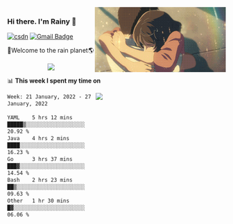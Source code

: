 <img  align='right' height="150" src="https://github.com/LikeRainDay/LikeRainDay/blob/master/pic/img_rain_1.gif?raw=true">



### Hi there. I'm Rainy :lemon:

[![csdn](https://img.shields.io/badge/-csdn-c14438?style=flat-square&logo=c&logoColor=white)](https://blog.csdn.net/qq_15807167)
[![Gmail Badge](https://img.shields.io/badge/-gmail-c14438?style=flat-square&logo=Gmail&logoColor=white&link=mailto:houshuai0816@gmail.com)](mailto:houshuai0816@gmail.com)

🚀Welcome to the rain planet🌎

<center>
<img align='center'  src="https://source.unsplash.com/random/1200x600">
</center>

📊 **This week I spent my time on**

<img align='right'   width="300" src="https://github-readme-stats.vercel.app/api?username=LikeRainDay&show_icons=true&title_color=fff&icon_color=79ff97&text_color=9f9f9f&bg_color=151515">

<!--START_SECTION:waka-->
```text
Week: 21 January, 2022 - 27 January, 2022

YAML    5 hrs 12 mins   █████▒░░░░░░░░░░░░░░░░░░░   20.92 % 
Java    4 hrs 2 mins    ████░░░░░░░░░░░░░░░░░░░░░   16.23 % 
Go      3 hrs 37 mins   ███▓░░░░░░░░░░░░░░░░░░░░░   14.54 % 
Bash    2 hrs 23 mins   ██▒░░░░░░░░░░░░░░░░░░░░░░   09.63 % 
Other   1 hr 30 mins    █▓░░░░░░░░░░░░░░░░░░░░░░░   06.06 % 
```
<!--END_SECTION:waka-->
